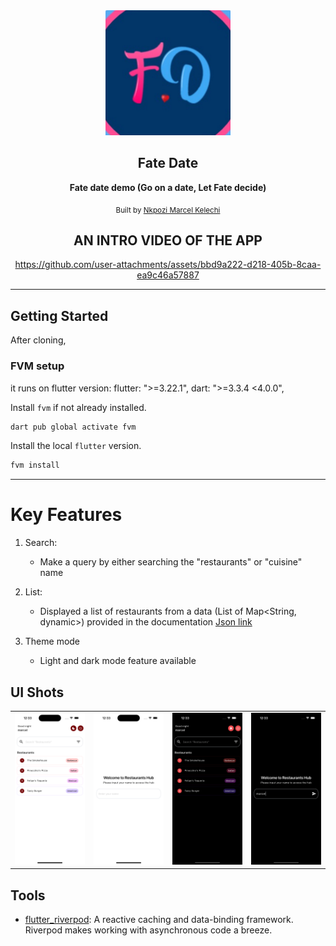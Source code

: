 <div align="center">
   <img src="./assets/images/logo.png" width="200" height="200" color="0xFF2676FC"/>

## Fate Date

<strong>Fate date demo (Go on a date, Let Fate decide)</strong>

<sub>Built by <a href="https://twitter.com/_Captured_Heart">Nkpozi Marcel Kelechi</a></sub>
<br />

## AN INTRO VIDEO OF THE APP


https://github.com/user-attachments/assets/bbd9a222-d218-405b-8caa-ea9c46a57887


</div>

---

## Getting Started

After cloning,

### FVM setup

it runs on flutter version: flutter: ">=3.22.1", dart: ">=3.3.4 <4.0.0",

Install `fvm` if not already installed.

```bash
dart pub global activate fvm
```

Install the local `flutter` version.

```bash
fvm install
```

---

# Key Features

1. Search:

   - Make a query by either searching the "restaurants" or "cuisine" name

2. List:

   - Displayed a list of restaurants from a data (List of Map<String, dynamic>) provided in the documentation  [Json link](drive.google.com/file/d/1uN_gk2oJ5F4JMAsbjThTmER3LffulsZ2/view?usp=sharing)
  
3. Theme mode
   
   - Light and dark mode feature available

## UI Shots

<div style="text-align: center">
  <table>
    <tr>
      <td style="text-align: center">
        <img src="screenshots/home_light.png" width="800" />
      </td>
      <td style="text-align: center">
        <img src="screenshots/login_light.png" width="800" />
      </td>
      <td style="text-align: center">
        <img src="screenshots/home_dark.png" width="800" />
      </td><td style="text-align: center">
        <img src="screenshots/login_dark.png" width="800" />
      </td>
    </tr>
  </table>
</div>

## Tools

- [flutter_riverpod](https://pub.dev/packages/flutter_riverpod): A reactive caching and data-binding framework. Riverpod makes working with asynchronous code a breeze.

